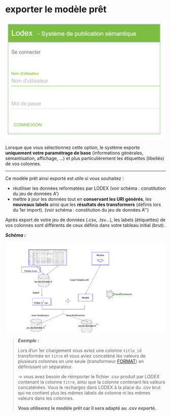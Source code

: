 # exporter le modèle prêt

![mod&#xE8;le d&apos;export](../../../.gitbook/assets/image%20%282%29.png)

Lorsque que vous sélectionnez cette option, le système exporte **uniquement votre paramétrage de base** \(informations générales, sémantisation, affichage, …\) et plus particulièrement les étiquettes \(libellés\) de vos colonnes.  
****

 Ce modèle prêt ainsi exporté est utile si vous souhaitez : 

* réutiliser les données reformatées par LODEX \(voir schéma : constitution du jeu de données A'\)
* mettre à jour les données tout en **conservant les URI générés**, les **nouveaux labels** ainsi que les **résultats des transformers** \(définis lors du 1er import\). \(voir schéma : constitution du jeu de données A''\)

Après export de votre jeu de données \(.csv, .tsv...\), les labels \(étiquettes\) de vos colonnes sont différents de ceux définis dans votre tableau initial \(brut\).

_**Schéma :**_

![](../../../.gitbook/assets/schema-synthetique-modele-pret.png)

> _**Exemple :**_ 
>
> Lors d’un 1er chargement vous aviez une colonne `title_id`  transformée en `titre` et vous aviez concaténé les valeurs de plusieurs colonnes en une seule \(transformeur [FORMAT](../transformers/format.md)\) en définissant un séparateur.
>
> → vous avez besoin de réimporter le fichier .csv produit par LODEX contenant la colonne `titre`, ainsi que la colonne contenant les valeurs concaténées. Vous le rechargez dans LODEX à la place du .csv brut qui ne contient plus les mêmes labels de colonne ni les mêmes valeurs dans les colonnes. 
>
>  **Vous utiliserez le modèle prêt car il sera adapté au .csv exporté.**

